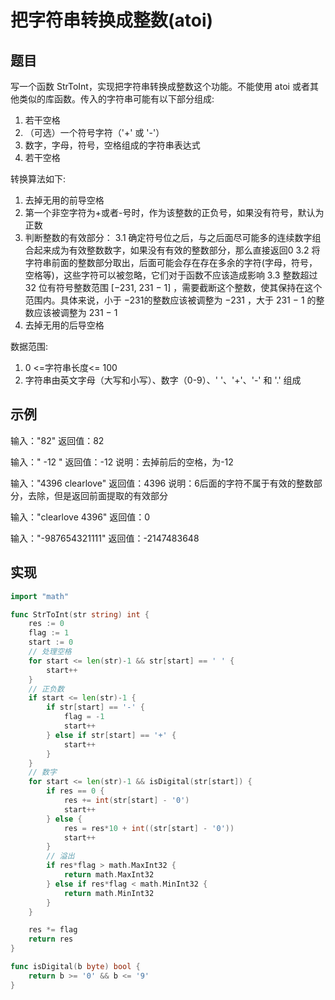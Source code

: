 # 把字符串转换成整数(atoi)

## 题目

写一个函数 StrToInt，实现把字符串转换成整数这个功能。不能使用 atoi 或者其他类似的库函数。传入的字符串可能有以下部分组成:

1. 若干空格
2. （可选）一个符号字符（'+' 或 '-'）
3. 数字，字母，符号，空格组成的字符串表达式
4. 若干空格

转换算法如下:

1. 去掉无用的前导空格
2. 第一个非空字符为+或者-号时，作为该整数的正负号，如果没有符号，默认为正数
3. 判断整数的有效部分：
    3.1 确定符号位之后，与之后面尽可能多的连续数字组合起来成为有效整数数字，如果没有有效的整数部分，那么直接返回0
    3.2 将字符串前面的整数部分取出，后面可能会存在存在多余的字符(字母，符号，空格等)，这些字符可以被忽略，它们对于函数不应该造成影响
    3.3  整数超过 32 位有符号整数范围 [−231,  231 − 1] ，需要截断这个整数，使其保持在这个范围内。具体来说，小于 −231的整数应该被调整为 −231 ，大于 231 − 1 的整数应该被调整为 231 − 1
4. 去掉无用的后导空格

数据范围:

1. 0 <=字符串长度<= 100
2. 字符串由英文字母（大写和小写）、数字（0-9）、' '、'+'、'-' 和 '.' 组成

## 示例

输入："82"
返回值：82

输入："   -12  "
返回值：-12
说明：去掉前后的空格，为-12 

输入："4396 clearlove"
返回值：4396
说明：6后面的字符不属于有效的整数部分，去除，但是返回前面提取的有效部分 

输入："clearlove 4396"
返回值：0

输入："-987654321111"
返回值：-2147483648

## 实现

```go
import "math"

func StrToInt(str string) int {
	res := 0
	flag := 1
	start := 0
	// 处理空格
	for start <= len(str)-1 && str[start] == ' ' {
		start++
	}
	// 正负数
	if start <= len(str)-1 {
		if str[start] == '-' {
			flag = -1
			start++
		} else if str[start] == '+' {
			start++
		}
	}
	// 数字
	for start <= len(str)-1 && isDigital(str[start]) {
		if res == 0 {
			res += int(str[start] - '0')
			start++
		} else {
			res = res*10 + int((str[start] - '0'))
			start++
		}
		// 溢出
		if res*flag > math.MaxInt32 {
			return math.MaxInt32
		} else if res*flag < math.MinInt32 {
			return math.MinInt32
		}
	}

	res *= flag
	return res
}

func isDigital(b byte) bool {
	return b >= '0' && b <= '9'
}
```